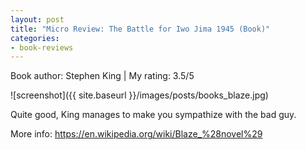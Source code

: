 ```yaml
---
layout: post
title: "Micro Review: The Battle for Iwo Jima 1945 (Book)"
categories:
- book-reviews
---
```


<p>Book author: Stephen King | My rating: 3.5/5</p>


![screenshot]({{ site.baseurl }}/images/posts/books_blaze.jpg)


<p>Quite good, King manages to make you sympathize with the bad guy.</p>
<p>More info: <a href="https://en.wikipedia.org/wiki/Blaze_%28novel%29">https://en.wikipedia.org/wiki/Blaze_%28novel%29</a><p>
